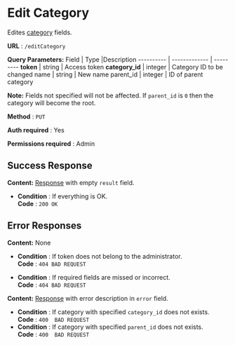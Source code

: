 # Edit Category

Edites [category](../types/category.md) fields.

**URL** : `/editCategory`

**Query Parameters:** 
Field | Type |Description
---------- | ------------- | ---------
__token__ | string | Access token
__category_id__ | integer | Category ID to be changed
name | string | New name
parent_id | integer | ID of parent category

**Note:**
Fields not specified will not be affected.
If `parent_id` is `0` then the category will become the root.

**Method** : `PUT`

**Auth required** : Yes

**Permissions required** : Admin

## Success Response

**Content:** [Response](../types/response.md) with empty `result` field.

* **Condition** : If everything is OK.  
**Code** : `200 OK`


## Error Responses

**Content:** None
* **Condition** : If token does not belong to the administrator.  
**Code** : `404 BAD REQUEST`

* **Condition** : If required fields are missed or incorrect.  
**Code** : `404 BAD REQUEST`


**Content:** [Response](../types/response.md) with error description in `error` field.

* **Condition** : If category with specified `category_id` does not exists.  
**Code** : `400  BAD REQUEST`
* **Condition** : If category with specified `parent_id` does not exists.  
**Code** : `400  BAD REQUEST`


